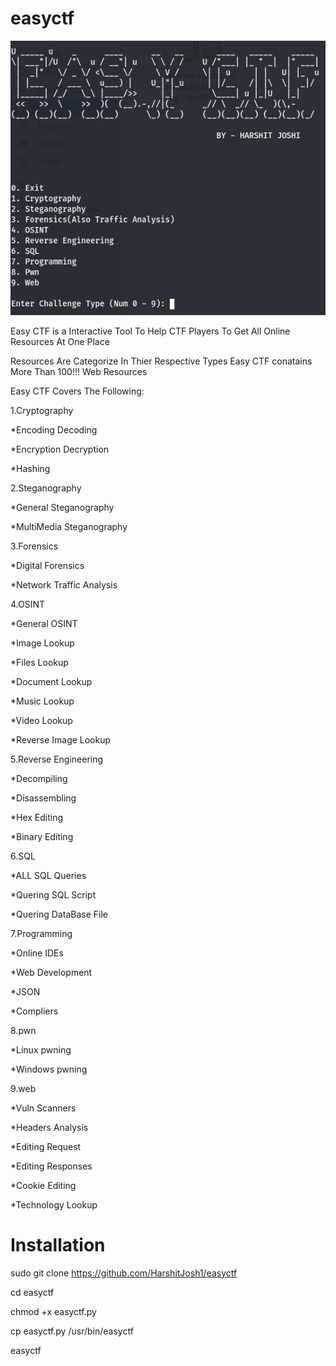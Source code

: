 # easyctf
![](/easyctf.png)

Easy CTF is a Interactive Tool To Help CTF Players 
To Get All Online Resources At One Place 

Resources Are Categorize In Thier Respective Types
Easy CTF conatains More Than 100!!!  Web Resources


Easy CTF Covers The Following:

1.Cryptography

  *Encoding Decoding
  
  *Encryption Decryption
  
  *Hashing

2.Steganography

  *General Steganography
  
  *MultiMedia Steganography
  
 
3.Forensics

  *Digital Forensics
  
  *Network Traffic Analysis
  
 
4.OSINT

  *General OSINT
  
  *Image Lookup
  
  *Files Lookup
  
  *Document Lookup
  
  *Music Lookup
  
  *Video Lookup
  
  *Reverse Image Lookup
  

5.Reverse Engineering

  *Decompiling
  
  *Disassembling
  
  *Hex Editing
  
  *Binary Editing
  
 
6.SQL

   *ALL SQL Queries
   
   *Quering SQL Script
   
   *Quering DataBase File
   
   
7.Programming

  *Online IDEs
  
  *Web Development
  
  *JSON 
  
  *Compliers
  

8.pwn

  *Linux pwning
  
  *Windows pwning
  

9.web

  *Vuln Scanners
  
  *Headers Analysis
  
  *Editing Request
  
  *Editing Responses
  
  *Cookie Editing
  
  *Technology Lookup
  
  
# Installation

sudo git clone https://github.com/HarshitJosh1/easyctf

cd easyctf

chmod +x easyctf.py

cp easyctf.py /usr/bin/easyctf

easyctf
